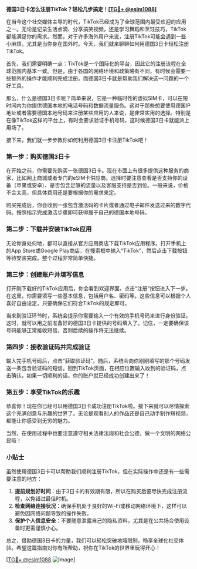 **德国3日卡怎么注册TikTok？轻松几步搞定！[[TG💪+ @esim1088](https://t.me/s/esim1088)]**

在当今这个社交媒体主导的时代，TikTok已经成为了全球范围内最受欢迎的应用之一。无论是记录生活点滴、分享搞笑视频，还是学习舞蹈和烹饪技巧，TikTok都能满足你的需求。然而，对于许多海外用户来说，注册TikTok可能会遇到一些小麻烦，尤其是当你身在国外时。今天，我们就来聊聊如何用德国3日卡轻松注册TikTok。

首先，我们需要明确一点：TikTok是一个国际化的平台，因此它的注册流程在全球范围内基本一致。但是，由于各国的网络环境和政策略有不同，有时候会需要一些额外的操作才能顺利完成注册。而德国3日卡就是帮助我们解决这一问题的一个好工具。

那么，什么是德国3日卡呢？简单来说，它是一种临时性的虚拟SIM卡，可以在短时间内为你提供德国本地的电话号码和数据流量服务。这对于那些想要使用德国IP地址或者需要德国本地号码来注册某些应用的人来说，是非常实用的选择。特别是在像TikTok这样的平台上，有时会要求验证手机号码，这时候德国3日卡就能派上用场了。

接下来，我们就一步步教你如何利用德国3日卡注册TikTok吧！

### 第一步：购买德国3日卡

在开始之前，你需要先购买一张德国3日卡。现在市面上有很多提供这种服务的商家，比如网上商城或者专门的eSIM卡供应商。选择时要注意查看是否支持你的设备（苹果或安卓）、是否包含足够的流量以及客服支持是否到位。一般来说，价格不会太高，但具体费用还是要根据你的需求来定。

购买完成后，你会收到一张包含激活码的卡片或者通过电子邮件发送过来的数字代码。按照指示完成激活步骤即可获得属于自己的德国本地号码。

### 第二步：下载并安装TikTok应用

无论你身处何地，都可以直接从官方应用商店下载TikTok应用程序。打开手机上的App Store或Google Play商店，在搜索框中输入“TikTok”，然后点击下载按钮等待安装完成。整个过程非常简单快捷。

### 第三步：创建账户并填写信息

打开刚下载好的TikTok应用后，你会看到欢迎界面。点击“注册”按钮进入下一步。在这里，你需要填写一些基本信息，包括用户名、密码等。这些信息可以根据个人喜好自由设定，只要确保它们符合TikTok的规定即可。

当来到验证环节时，系统会提示你需要输入一个有效的手机号码来进行身份验证。这时，就可以用之前准备好的德国3日卡提供的号码填入了。记住，一定要确保该号码能够正常接收短信，否则后续的操作将无法继续。

### 第四步：接收验证码并完成验证

输入完手机号码后，点击“获取验证码”。随后，系统会向你刚刚填写的那个号码发送一条包含验证码的短信。回到TikTok页面，在相应位置输入收到的验证码，点击确认。如果一切顺利的话，你的账户就已经成功创建出来了！

### 第五步：享受TikTok的乐趣

恭喜你！现在你已经可以用德国3日卡成功注册TikTok啦。接下来就可以尽情探索这个充满创意与乐趣的世界了。无论是观看别人的作品还是自己动手制作短视频，都能让你感受到无穷的魅力。

当然，在使用过程中也要注意遵守相关法律法规和社会公德，做一个文明的网络公民哦！

### 小贴士

虽然使用德国3日卡可以帮助我们顺利注册TikTok，但在实际操作中还是有一些需要注意的地方：

1. **提前规划好时间**：由于3日卡的有效期有限，所以在购买后要尽快完成注册流程，以免错过最佳时机。
2. **检查网络连接状况**：确保手机处于良好的Wi-Fi或移动网络环境下，这样可以避免因网络问题导致的操作失败。
3. **保护个人信息安全**：不要随意泄露自己的隐私资料，尤其是在公共场合使用设备时更需谨慎小心。

总之，借助德国3日卡的力量，我们可以轻松突破地域限制，畅享全球化社交体验。希望这篇指南对你有所帮助，祝你在TikTok的世界里玩得开心！

[[TG💪+ @esim1088](https://t.me/s/esim1088) ![Image](https://i.postimg.cc/4NQfJmqS/Snipaste-2025-05-13-00-14-12.png)]